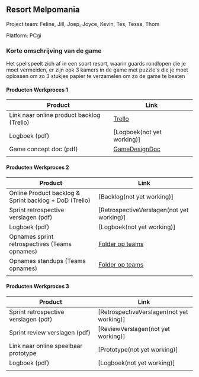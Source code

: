 ## Resort Melpomania
Project team: Feline, Jill, Joep, Joyce, Kevin, Tes, Tessa, Thom 

Platform:
PCgi

### Korte omschrijving van de game
Het spel speelt zich af in een soort resort, waarin guards rondlopen die je moet vermeiden, er zijn ook 3 kamers in de game met puzzle's die je moet oplossen om zo 3 stukjes papier te verzamelen om zo de game te beaten 
#### Producten Werkproces 1
| Product  | Link |
| ------ |  ------ |
| Link naar online product backlog (Trello) | [Trello](https://trello.com/b/s1YedWsQ/muse)
| Logboek (pdf)                             | [Logboek(not yet working)]
| Game concept doc (pdf)                    | [GameDesignDoc](https://github.com/schlorp/MuseTeam7/blob/main/Documents/Game%20Design%20Document.pdf)
|<img width=500/>|<img width=300/>|
   
#### Producten Werkproces 2
| Product  | Link |
| ------ |  ------ |
| Online Product backlog & Sprint backlog + DoD (Trello)    | [Backlog(not yet working)]
| Sprint retrospective verslagen (pdf)                      | [RetrospectiveVerslagen(not yet working)]
| Logboek (pdf)                                             | [Logboek(not yet working)]
| Opnames sprint retrospectives (Teams opnames)             | [Folder op teams](https://mediacollegeamsterdam.sharepoint.com/:f:/r/teams/C20-F3M8BO-Muse-Team07/Gedeelde%20documenten/Team%2007/Sprint%20Retrospective%20Opnames?csf=1&web=1&e=p3wAys)
| Opnames standups (Teams opnames)                          | [Folder op teams](https://mediacollegeamsterdam.sharepoint.com/:f:/r/teams/C20-F3M8BO-Muse-Team07/Gedeelde%20documenten/Team%2007/Standups%20Opnames?csf=1&web=1&e=tIw1sq)
|<img width=500/>|<img width=300/>|
   
#### Producten Werkproces 3
| Product  | Link |
| ------ |  ------ |
| Sprint retrospective verslagen (pdf)  | [RetrospectiveVerslagen(not yet working)]
| Sprint review verslagen (pdf)         | [ReviewVerslagen(not yet working)]
| Link naar online speelbaar prototype  | [Prototype(not yet working)]
| Logboek (pdf)                         | [Logboek(not yet working)]
|<img width=500/>|<img width=300/>|

   [Backlog]: <https://trello.com/b/hik72z4q/mythe-2019-voorbeeld-trello>
   [Logboek]: <https://github.com/BerendWeij/agp_inlever_template/blob/master/producten/logboek.pdf>
   [GameDesignDoc]: <https://github.com/BerendWeij/agp_inlever_template/blob/master/producten/GameDesignDoc.pdf>
   [RetrospectiveVerslagen]: <https://github.com/BerendWeij/agp_inlever_template/blob/master/producten/RetrospectiveVerslagen.pdf>
   [ReviewVerslagen]: <https://github.com/BerendWeij/agp_inlever_template/blob/master/producten/ReviewVerslagen.pdf>
   [Prototype]: <https://www.mijnmytheprototype.nl>
   [Folder op teams]: <https://www.linknaarmijnfolderopteams.nl>
